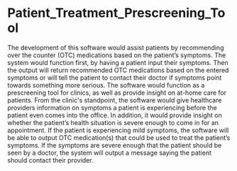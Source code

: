 # Patient_Treatment_Prescreening_Tool
The development of this software would assist patients by recommending over the counter (OTC) medications based on the patient’s symptoms. The system would function first, by having a patient input their symptoms. Then the output will return recommended OTC medications based on the entered symptoms or will tell the patient to contact their doctor if symptoms point towards something more serious. The software would function as a prescreening tool for clinics, as well as provide insight on at-home care for patients. From the clinic's standpoint, the software would give healthcare providers information on symptoms a patient is experiencing before the patient even comes into the office. In addition, it would provide insight on whether the patient’s health situation is severe enough to come in for an appointment. If the patient is experiencing mild symptoms, the software will be able to output OTC medication(s) that could be used to treat the patient’s symptoms. If the symptoms are severe enough that the patient should be seen by a doctor, the system will output a message saying the patient should contact their provider.
